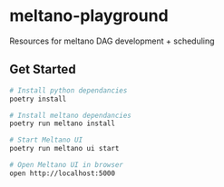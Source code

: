 # meltano-playground

Resources for meltano DAG development + scheduling

## Get Started

```bash
# Install python dependancies
poetry install

# Install meltano dependancies
poetry run meltano install

# Start Meltano UI
poetry run meltano ui start

# Open Meltano UI in browser
open http://localhost:5000
```
